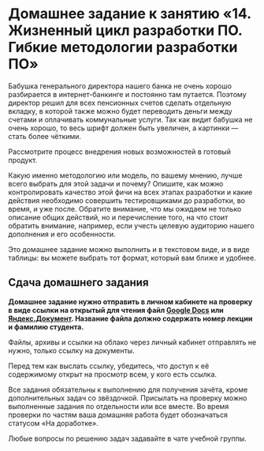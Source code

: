 # Домашнее задание к занятию «14. Жизненный цикл разработки ПО. Гибкие методологии разработки ПО»

Бабушка генерального директора нашего банка не очень хорошо разбирается в интернет-банкинге и постоянно там путается. Поэтому директор решил для всех пенсионных счетов сделать отдельную вкладку, в которой также можно будет переводить деньги между счетами и оплачивать коммунальные услуги. Так как видит бабушка не очень хорошо, то весь шрифт должен быть увеличен, а картинки — стать более чёткими.

Рассмотрите процесс внедрения новых возможностей в готовый продукт. 

Какую именно методологию или модель, по вашему мнению, лучше всего выбрать для этой задачи и почему?
Опишите, как можно контролировать качество этой фичи на всех этапах разработки и какие действия необходимо совершить тестировщиками до разработки, во время, и уже после. Обратите внимание, что мы ожидаем не только описание общих действий, но и перечисление того, на что стоит обратить внимание, например, если учесть целевую аудиторию нашего дополнения и его особенности.

Это домашнее задание можно выполнить и в текстовом виде, и в виде таблицы: вы можете выбрать тот формат, который вам ближе и удобнее.

## Сдача домашнего задания

**Домашнее задание нужно отправить в личном кабинете на проверку в виде ссылки на открытый для чтения файл [Google Docs](https://docs.google.com/document/d/1pA6iung7Fbor8H7orYzy4IxGyHPUUFqfWZFJGIzx_ho/edit) или [Яндекс.Документ](https://docs.yandex.ru/). Название файла должно содержать номер лекции и фамилию студента.** 

Файлы, архивы и ссылки на облако через личный кабинет отправлять не нужно, только ссылку на документы.

Перед тем как выслать ссылку, убедитесь, что доступ к её содержимому открыт на просмотр всем, у кого есть ссылка.

Все задания обязательны к выполнению для получения зачёта, кроме дополнительных задач со звёздочкой. Присылать на проверку можно выполненные задания по отдельности или все вместе. Во время проверки по частям ваша домашняя работа будет обозначаться статусом «На доработке».

Любые вопросы по решению задач задавайте в чате учебной группы.
